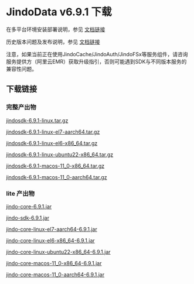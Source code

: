 # JindoData v6.9.1 下载

在多平台环境安装部署说明，参见 [文档链接](jindosdk_deployment_multi_platform.md)

历史版本问题及发布说明，参见 [文档链接](../releases.md)

注意，如果当前正在使用JindoCache/JindoAuth/JindoFSx等服务组件，请咨询服务提供方（阿里云EMR）获取升级指引，否则可能遇到SDK与不同版本服务的兼容性问题。

## 下载链接

### 完整产出物

[jindosdk-6.9.1-linux.tar.gz](https://jindodata-binary.oss-cn-shanghai.aliyuncs.com/release/6.9.1/jindosdk-6.9.1-linux.tar.gz)

[jindosdk-6.9.1-linux-el7-aarch64.tar.gz](https://jindodata-binary.oss-cn-shanghai.aliyuncs.com/release/6.9.1/jindosdk-6.9.1-linux-el7-aarch64.tar.gz)

[jindosdk-6.9.1-linux-el6-x86_64.tar.gz](https://jindodata-binary.oss-cn-shanghai.aliyuncs.com/release/6.9.1/jindosdk-6.9.1-linux-el6-x86_64.tar.gz)

[jindosdk-6.9.1-linux-ubuntu22-x86_64.tar.gz](https://jindodata-binary.oss-cn-shanghai.aliyuncs.com/release/6.9.1/jindosdk-6.9.1-linux-ubuntu22-x86_64.tar.gz)

[jindosdk-6.9.1-macos-11_0-x86_64.tar.gz](https://jindodata-binary.oss-cn-shanghai.aliyuncs.com/release/6.9.1/jindosdk-6.9.1-macos-11_0-x86_64.tar.gz)

[jindosdk-6.9.1-macos-11_0-aarch64.tar.gz](https://jindodata-binary.oss-cn-shanghai.aliyuncs.com/release/6.9.1/jindosdk-6.9.1-macos-11_0-aarch64.tar.gz)

### lite 产出物

[jindo-core-6.9.1.jar](https://jindodata-binary.oss-cn-shanghai.aliyuncs.com/mvn-repo/com/aliyun/jindodata/jindo-core/6.9.1/jindo-core-6.9.1.jar)

[jindo-sdk-6.9.1.jar](https://jindodata-binary.oss-cn-shanghai.aliyuncs.com/mvn-repo/com/aliyun/jindodata/jindo-sdk/6.9.1/jindo-sdk-6.9.1.jar)

[jindo-core-linux-el7-aarch64-6.9.1.jar](https://jindodata-binary.oss-cn-shanghai.aliyuncs.com/mvn-repo/com/aliyun/jindodata/jindo-core-linux-el7-aarch64/6.9.1/jindo-core-linux-el7-aarch64-6.9.1.jar)

[jindo-core-linux-el6-x86_64-6.9.1.jar](https://jindodata-binary.oss-cn-shanghai.aliyuncs.com/mvn-repo/com/aliyun/jindodata/jindo-core-linux-el6-x86_64/6.9.1/jindo-core-linux-el6-x86_64-6.9.1.jar)

[jindo-core-linux-ubuntu22-x86_64-6.9.1.jar](https://jindodata-binary.oss-cn-shanghai.aliyuncs.com/mvn-repo/com/aliyun/jindodata/jindo-core-linux-ubuntu22-x86_64/6.9.1/jindo-core-linux-ubuntu22-x86_64-6.9.1.jar)

[jindo-core-macos-11_0-x86_64-6.9.1.jar](https://jindodata-binary.oss-cn-shanghai.aliyuncs.com/mvn-repo/com/aliyun/jindodata/jindo-core-macos-11_0-x86_64/6.9.1/jindo-core-macos-11_0-x86_64-6.9.1.jar)

[jindo-core-macos-11_0-aarch64-6.9.1.jar](https://jindodata-binary.oss-cn-shanghai.aliyuncs.com/mvn-repo/com/aliyun/jindodata/jindo-core-macos-11_0-aarch64/6.9.1/jindo-core-macos-11_0-aarch64-6.9.1.jar)